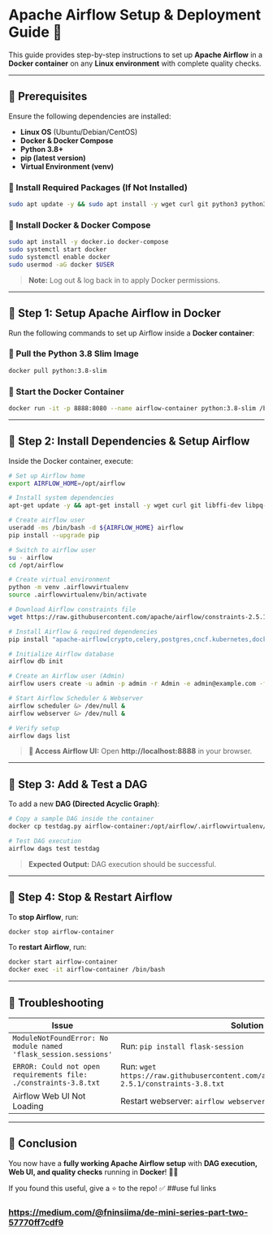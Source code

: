 
# **Apache Airflow Setup & Deployment Guide 🚀**  

This guide provides step-by-step instructions to set up **Apache Airflow** in a **Docker container** on any **Linux environment** with complete quality checks.

---

## **📌 Prerequisites**  
Ensure the following dependencies are installed:  
- **Linux OS** (Ubuntu/Debian/CentOS)  
- **Docker & Docker Compose**  
- **Python 3.8+**  
- **pip (latest version)**  
- **Virtual Environment (venv)**  

### **🔹 Install Required Packages (If Not Installed)**
```bash
sudo apt update -y && sudo apt install -y wget curl git python3 python3-venv python3-pip libpq-dev gcc build-essential
```

### **🔹 Install Docker & Docker Compose**
```bash
sudo apt install -y docker.io docker-compose
sudo systemctl start docker
sudo systemctl enable docker
sudo usermod -aG docker $USER
```
> **Note:** Log out & log back in to apply Docker permissions.

---

## **🚀 Step 1: Setup Apache Airflow in Docker**
Run the following commands to set up Airflow inside a **Docker container**:

### **🔹 Pull the Python 3.8 Slim Image**
```bash
docker pull python:3.8-slim
```

### **🔹 Start the Docker Container**
```bash
docker run -it -p 8888:8080 --name airflow-container python:3.8-slim /bin/bash
```

---

## **🚀 Step 2: Install Dependencies & Setup Airflow**
Inside the Docker container, execute:

```bash
# Set up Airflow home
export AIRFLOW_HOME=/opt/airflow

# Install system dependencies
apt-get update -y && apt-get install -y wget curl git libffi-dev libpq-dev gcc build-essential

# Create airflow user
useradd -ms /bin/bash -d ${AIRFLOW_HOME} airflow
pip install --upgrade pip

# Switch to airflow user
su - airflow
cd /opt/airflow

# Create virtual environment
python -m venv .airflowvirtualenv
source .airflowvirtualenv/bin/activate

# Download Airflow constraints file
wget https://raw.githubusercontent.com/apache/airflow/constraints-2.5.1/constraints-3.8.txt

# Install Airflow & required dependencies
pip install "apache-airflow[crypto,celery,postgres,cncf.kubernetes,docker]"==2.5.1 --constraint ./constraints-3.8.txt

# Initialize Airflow database
airflow db init

# Create an Airflow user (Admin)
airflow users create -u admin -p admin -r Admin -e admin@example.com -f First -l Last

# Start Airflow Scheduler & Webserver
airflow scheduler &> /dev/null &
airflow webserver &> /dev/null &

# Verify setup
airflow dags list
```

> **🔗 Access Airflow UI:** Open **http://localhost:8888** in your browser.

---

## **🚀 Step 3: Add & Test a DAG**
To add a new **DAG (Directed Acyclic Graph)**:

```bash
# Copy a sample DAG inside the container
docker cp testdag.py airflow-container:/opt/airflow/.airflowvirtualenv/lib/python3.8/site-packages/airflow/example_dags/testdag.py

# Test DAG execution
airflow dags test testdag
```
> **Expected Output:** DAG execution should be successful.

---

## **🚀 Step 4: Stop & Restart Airflow**
To **stop Airflow**, run:  
```bash
docker stop airflow-container
```
To **restart Airflow**, run:  
```bash
docker start airflow-container
docker exec -it airflow-container /bin/bash
```

---

## **🚀 Troubleshooting**
| Issue | Solution |
|--------|----------|
| `ModuleNotFoundError: No module named 'flask_session.sessions'` | Run: `pip install flask-session` |
| `ERROR: Could not open requirements file: ./constraints-3.8.txt` | Run: `wget https://raw.githubusercontent.com/apache/airflow/constraints-2.5.1/constraints-3.8.txt` |
| Airflow Web UI Not Loading | Restart webserver: `airflow webserver &` |

---

## **🎯 Conclusion**
You now have a **fully working Apache Airflow setup** with **DAG execution, Web UI, and quality checks** running in **Docker**! 🚀🔥  

If you found this useful, give a ⭐ to the repo! ✅
##use ful links
### https://medium.com/@fninsiima/de-mini-series-part-two-57770ff7cdf9
# 
